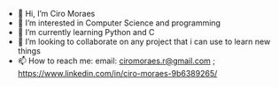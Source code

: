 - 👋 Hi, I’m Ciro Moraes
- 👀 I’m interested in Computer Science and programming
- 🌱 I’m currently learning Python and C
- 💞️ I’m looking to collaborate on any project that i can use to learn new things 
- 📫 How to reach me: email: ciromoraes.r@gmail.com ; https://www.linkedin.com/in/ciro-moraes-9b6389265/

<!---
apodreciro/apodreciro is a ✨ special ✨ repository because its `README.md` (this file) appears on your GitHub profile.
You can click the Preview link to take a look at your changes.
--->
